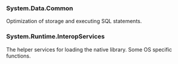﻿### System.Data.Common
Optimization of storage and executing SQL statements.

### System.Runtime.InteropServices
The helper services for loading the native library. Some OS specific funсtions.